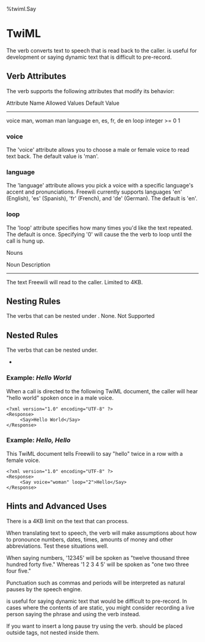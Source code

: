 %twiml.Say

TwiML <Say>
==================

The <Say> verb converts text to speech that is read back to the caller. <Say> is useful for development or saying dynamic text that is difficult to pre-record.

Verb Attributes
---------------
The <Say> verb supports the following attributes that modify its behavior:

Attribute Name	     Allowed Values	     Default Value
----------------     --------------      --------------
voice                man, woman          man
language             en, es, fr, de      en
loop                 integer >= 0        1

### voice ###
The 'voice' attribute allows you to choose a male or female voice to read text back. The default value is 'man'.

### language ###
The 'language' attribute allows you pick a voice with a specific language's accent and pronunciations. Freewili currently supports languages 'en' (English), 'es' (Spanish), 'fr' (French), and 'de' (German). The default is 'en'.

### loop ###
The 'loop' attribute specifies how many times you'd like the text repeated. The default is once. Specifying '0' will cause the the <Say> verb to loop until the call is hung up.

Nouns

Noun                Description
-------             ------------
<plain text>        The text Freewili will read to the caller. Limited to 4KB.

Nesting Rules
--------------
The verbs that can be nested under <say>. None. Not Supported

Nested Rules
-------------
The verbs that <say> can be nested under. 

* <Gather>

### Example: _Hello World_ ###

When a call is directed to the following TwiML document, the caller will hear "hello world" spoken once in a male voice.

~~~{ .xml }
<?xml version="1.0" encoding="UTF-8" ?>
<Response>
     <Say>Hello World</Say>
</Response>
~~~

### Example: _Hello, Hello_ ###

This TwiML document tells Freewili to say "hello" twice in a row with a female voice.

~~~{ .xml }
<?xml version="1.0" encoding="UTF-8" ?>
<Response>
     <Say voice="woman" loop="2">Hello</Say>
</Response>
~~~

Hints and Advanced Uses
------------------------
There is a 4KB limit on the text that <Say> can process.

When translating text to speech, the <Say> verb will make assumptions about how to pronounce numbers, dates, times, amounts of money and other abbreviations. Test these situations well.

When saying numbers, '12345' will be spoken as "twelve thousand three hundred forty five." Whereas '1 2 3 4 5' will be spoken as "one two three four five."

Punctuation such as commas and periods will be interpreted as natural pauses by the speech engine.

<Say> is useful for saying dynamic text that would be difficult to pre-record. In cases where the contents of <Say> are static, you might consider recording a live person saying the phrase and using the <Play> verb instead.

If you want to insert a long pause try using the <Pause> verb. <Pause> should be placed outside <Say> tags, not nested inside them.
